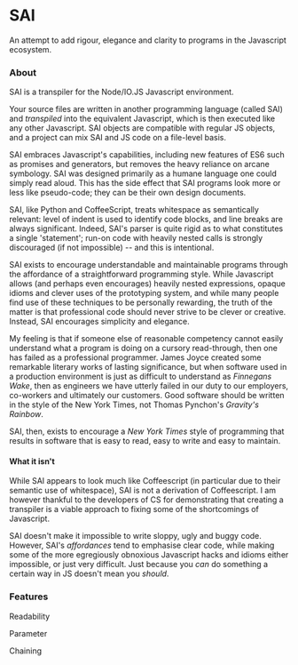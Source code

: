 # SAI
An attempt to add rigour, elegance and clarity to programs in the Javascript ecosystem.

### About

SAI is a transpiler for the Node/IO.JS Javascript environment. 

Your source files are written in another programming language (called SAI) and _transpiled_ into the equivalent Javascript, which is then executed like any other Javascript. SAI objects are compatible with regular JS objects, and a project can mix SAI and JS code on a file-level basis. 

SAI embraces Javascript's capabilities, including new features of ES6 such as promises and generators, but removes the heavy reliance on arcane symbology. SAI was designed primarily as a humane language one could simply read aloud. This has the side effect that SAI programs look more or less like pseudo-code; they can be their own design documents.

SAI, like Python and CoffeeScript, treats whitespace as semantically relevant: level of indent is used to identify code blocks, and line breaks are always significant. Indeed, SAI's parser is quite rigid as to what constitutes a single 'statement'; run-on code with heavily nested calls is strongly discouraged (if not impossible) -- and this is intentional.

SAI exists to encourage understandable and maintainable programs through the affordance of a straightforward programming style. While Javascript allows (and perhaps even encourages) heavily nested expressions, opaque idioms and clever uses of the prototyping system, and while many people find use of these techniques to be personally rewarding, the truth of the matter is that professional code should never strive to be clever or creative. Instead, SAI encourages simplicity and elegance.

My feeling is that if someone else of reasonable competency cannot easily understand what a program is doing on a cursory read-through, then one has failed as a professional programmer. James Joyce created some remarkable literary works of lasting significance, but when software used in a production environment is just as difficult to understand as _Finnegans Wake_, then as engineers we have utterly failed in our duty to our employers, co-workers and ultimately our customers. Good software should be written in the style of the New York Times, not Thomas Pynchon's _Gravity's Rainbow_. 

SAI, then, exists to encourage a _New York Times_ style of programming that results in software that is easy to read, easy to write and easy to maintain. 

#### What it isn't

While SAI appears to look much like Coffeescript (in particular due to their semantic use of whitespace), SAI is not a derivation of Coffeescript. I am however thankful to the developers of CS for demonstrating that creating a transpiler is a viable approach to fixing some of the shortcomings of Javascript. 

SAI doesn't make it impossible to write sloppy, ugly and buggy code.  However, SAI's _affordances_ tend to emphasise clear code, while making some of the more egregiously obnoxious Javascript hacks and idioms either impossible, or just very difficult. Just because you _can_ do something a certain way in JS doesn't mean you _should_.

### Features

Readability

Parameter

Chaining
